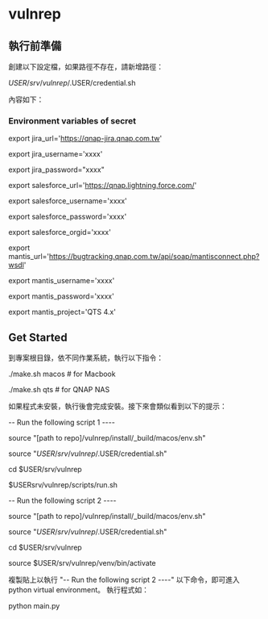 # vulnrep

## 執行前準備

創建以下設定檔，如果路徑不存在，請新增路徑：

$USER/srv/vulnrep/.$USER/credential.sh


內容如下：

### Environment variables of secret
export jira_url='https://qnap-jira.qnap.com.tw'

export jira_username='xxxx'

export jira_password="xxxx"


export salesforce_url='https://qnap.lightning.force.com/'

export salesforce_username='xxxx'

export salesforce_password='xxxx'

export salesforce_orgid='xxxx'<br>


export mantis_url='https://bugtracking.qnap.com.tw/api/soap/mantisconnect.php?wsdl'

export mantis_username='xxxx'

export mantis_password='xxxx'

export mantis_project='QTS 4.x'



## Get Started

到專案根目錄，依不同作業系統，執行以下指令：

./make.sh macos # for Macbook

./make.sh qts # for QNAP NAS


如果程式未安裝，執行後會完成安裝。接下來會類似看到以下的提示：


-- Run the following script 1 ----

source "[path to repo]/vulnrep/install/_build/macos/env.sh"

source "$USER/srv/vulnrep/.$USER/credential.sh"

cd $USER/srv/vulnrep

$USERsrv/vulnrep/scripts/run.sh

-- Run the following script 2 ----

source "[path to repo]/vulnrep/install/_build/macos/env.sh"

source "$USER/srv/vulnrep/.$USER/credential.sh"

cd $USER/srv/vulnrep

source $USER/srv/vulnrep/venv/bin/activate



複製貼上以執行 "-- Run the following script 2 ----" 以下命令，即可進入 python virtual environment。
執行程式如：

python main.py


